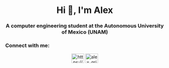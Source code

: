 <h1 align="center">Hi 👋, I'm Alex</h1>
<h3 align="center">A computer engineering student at the Autonomous University of Mexico (UNAM)</h3>

<h3 align="left">Connect with me:</h3>
<p align="left">
<center>
<a href="https://www.linkedin.com/in/alejandro-gutiérrez-grimaldo-325b21242/" target="blank"><img align="center" src="https://raw.githubusercontent.com/rahuldkjain/github-profile-readme-generator/master/src/images/icons/Social/linked-in-alt.svg" alt="https://www.linkedin.com/in/alejandro-gutiérrez-grimaldo-325b21242/" height="30" width="40" /></a>
<a href="https://instagram.com/alex_grim_" target="blank"><img align="center" src="https://raw.githubusercontent.com/rahuldkjain/github-profile-readme-generator/master/src/images/icons/Social/instagram.svg" alt="alex_grim_" height="30" width="40" /></a>
  </center>
<!---<a href="https://stackoverflow.com/users/https://stackoverflow.com/users/20097189/alex-grim" target="blank"><img align="center" src="https://raw.githubusercontent.com/rahuldkjain/github-profile-readme-generator/master/src/images/icons/Social/stack-overflow.svg" alt="https://stackoverflow.com/users/20097189/alex-grim" height="30" width="40" /></a>!--->




